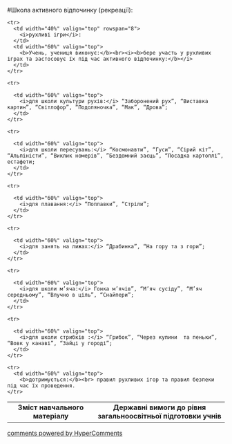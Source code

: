 <div id="hypercomments_widget" class="js-hypercomments-widget invisible"></div>

#Школа активного відпочинку (рекреації):

<table>
  <body>
    <tr>
      <td width="40%" align="center" valign="top">
        <b>Зміст навчального матеріалу</b>
      </td>
      <td width="60%" align="center" valign="top">
        <b>Державні вимоги до рівня загальноосвітньої підготовки учнів</b>
      </td>
    </tr>

    <tr>
      <td width="40%" valign="top" rowspan="8">
        <i>рухливі ігри</i>:
      </td>
      <td width="60%" valign="top">
        <b>Учень, учениця виконує:</b><br><i><b>бере участь у рухливих іграх та застосовує їх під час активного відпочинку:</b></i>
      </td>
    </tr>

    <tr>
      
      <td width="60%" valign="top">
        <i>для школи культури рухів:</i> “Заборонений рух”, “Виставка картин”, “Світлофор”, “Подоляночка”, “Мак”, “Дрова”;
      </td>
    </tr>

    <tr>
      
      <td width="60%" valign="top">
        <i>для школи пересувань:</i> “Космонавти”, “Гуси”, “Сірий кіт”, “Альпіністи”, “Виклик номерів”, ”Бездомний заєць”, “Посадка картоплі”, естафети; 
      </td>
    </tr>

    <tr>
      
      <td width="60%" valign="top">
        <i>для плавання:</i> “Поплавки”, “Стріли”;
      </td>
    </tr>

    <tr>
      
      <td width="60%" valign="top">
        <i>для занять на лижах:</i> “Драбинка”, “На гору та з гори”;
      </td>
    </tr>

    <tr>
      
      <td width="60%" valign="top">
        <i>для школи м’яча:</i> Гонка м’ячів”, “М’яч сусіду”, “М’яч середньому”, “Влучно в ціль”, “Снайпери”;
      </td>
    </tr>

    <tr>
      
      <td width="60%" valign="top">
        <i>для школи стрибків :</i> “Грибок”, “Через купини  та пеньки”, “Вовк у канаві”, “Зайці у городі”;
      </td>
    </tr>

    <tr>
      <td width="60%" valign="top">
        <b>дотримується:</b><br> правил рухливих ігор та правил безпеки під час їх проведення.
    </tr>
  </body>
</table>

<div class="js-hypercomments-container">
    <a href="http://hypercomments.com" class="hc-link" title="comments widget">comments powered by HyperComments</a>
</div>